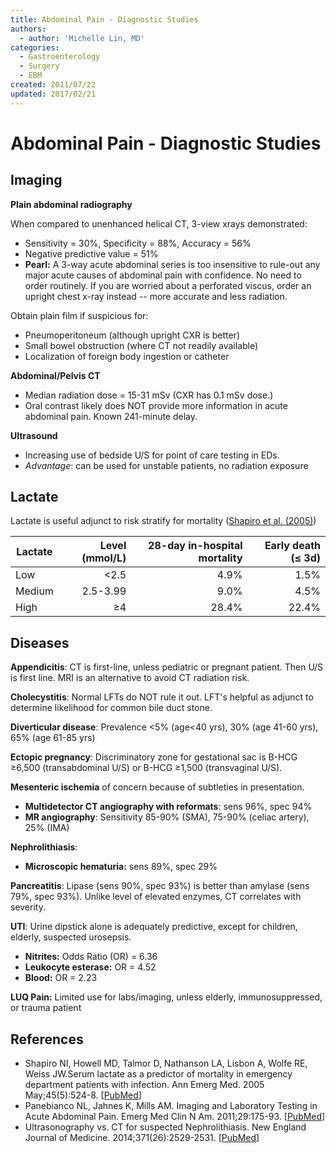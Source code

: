 ```yaml
---
title: Abdominal Pain - Diagnostic Studies
authors:
  - author: 'Michelle Lin, MD'
categories:
  - Gastroenterology
  - Surgery
  - EBM
created: 2011/07/22
updated: 2017/02/21
---
```


# Abdominal Pain - Diagnostic Studies

## Imaging

**Plain abdominal radiography**

When compared to unenhanced helical CT, 3-view xrays demonstrated:

- Sensitivity = 30%, Specificity = 88%, Accuracy = 56%
- Negative predictive value = 51%
- **Pearl:** A 3-way acute abdominal series is too insensitive to rule-out any major acute causes of abdominal pain with confidence. No need to order routinely. If you are worried about a perforated viscus, order an upright chest x-ray instead -- more accurate and less radiation. 

Obtain plain film if suspicious for:

- Pneumoperitoneum (although upright CXR is better)
- Small bowel obstruction (where CT not readily available) 
- Localization of foreign body ingestion or catheter

**Abdominal/Pelvis CT**

- Median radiation dose = 15-31 mSv (CXR has 0.1 mSv dose.)
- Oral contrast likely does NOT provide more information in acute abdominal pain. Known 241-minute delay.

**Ultrasound**

- Increasing use of bedside U/S for point of care testing in EDs.
- _Advantage_: can be used for unstable patients, no radiation exposure 

## Lactate

Lactate is useful adjunct to risk stratify for mortality ([Shapiro et al. (2005)](https://www.ncbi.nlm.nih.gov/pubmed/15855951))

| Lactate | Level (mmol/L) | 28-day in-hospital mortality | Early death (≤ 3d) |
| ------- | -------------: | ---------------------------: | -----------------: |
| Low     |        &lt;2.5 |                         4.9% |               1.5% |
| Medium  |       2.5-3.99 |                         9.0% |               4.5% |
| High    |             ≥4 |                        28.4% |              22.4% |

## Diseases

**Appendicitis**: CT is first-line, unless pediatric or pregnant patient. Then U/S is first line. MRI is an alternative to avoid CT radiation risk.

**Cholecystitis**: Normal LFTs do NOT rule it out. LFT's helpful as adjunct to determine likelihood for common bile duct stone.

**Diverticular disease**: Prevalence &lt;5% (age&lt;40 yrs), 30% (age 41-60 yrs), 65% (age 61-85 yrs)

**Ectopic pregnancy**: Discriminatory zone for gestational sac is B-HCG ≥6,500 (transabdominal U/S) or B-HCG ≥1,500 (transvaginal U/S).

**Mesenteric ischemia** of concern because of subtleties in presentation.

- **Multidetector CT angiography with reformats**: sens 96%, spec 94%
- **MR angiography**: Sensitivity 85-90% (SMA), 75-90% (celiac artery), 25% (IMA) 

**Nephrolithiasis**:

- **Microscopic hematuria:** sens 89%, spec 29%

**Pancreatitis**: Lipase (sens 90%, spec 93%) is better than amylase (sens 79%, spec 93%). Unlike level of elevated enzymes, CT correlates with severity.

**UTI**: Urine dipstick alone is adequately predictive, except for children, elderly, suspected urosepsis.

- **Nitrites:** Odds Ratio (OR) = 6.36
- **Leukocyte esterase:** OR = 4.52 
- **Blood:** OR = 2.23

**LUQ Pain:** Limited use for labs/imaging, unless elderly, immunosuppressed, or trauma patient

## References

- Shapiro NI, Howell MD, Talmor D, Nathanson LA, Lisbon A, Wolfe RE, Weiss JW.Serum lactate as a predictor of mortality in emergency department patients with infection. Ann Emerg Med. 2005 May;45(5):524-8. \[[PubMed](https://www.ncbi.nlm.nih.gov/pubmed/15855951)]
- Panebianco NL, Jahnes K, Mills AM. Imaging and Laboratory Testing in Acute Abdominal Pain. Emerg Med Clin N Am. 2011;29:175-93. \[[PubMed](https://www.ncbi.nlm.nih.gov/pubmed/?term=21515175)]
- Ultrasonography vs. CT for suspected Nephrolithiasis. New England Journal of Medicine. 2014;371(26):2529-2531. \[[PubMed](https://www.ncbi.nlm.nih.gov/pubmed/?term=25229916)]
